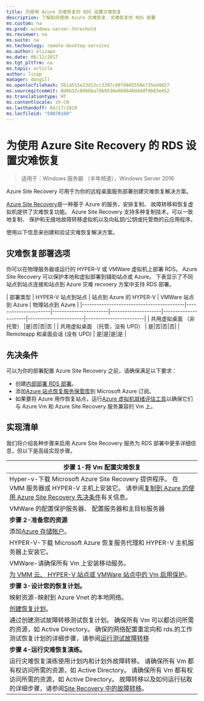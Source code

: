 ```yaml
---
title: 为使用 Azure 灾难恢复的 RDS 设置灾难恢复
description: 了解如何使用 Azure 灾难恢复，灾难恢复的 RDS 部署
ms.custom: na
ms.prod: windows-server-threshold
ms.reviewer: na
ms.suite: na
ms.technology: remote-desktop-services
ms.author: elizapo
ms.date: 06/12/2017
ms.tgt_pltfrm: na
ms.topic: article
author: lizap
manager: dongill
ms.openlocfilehash: 561a515e23d12cc3397c40fd885550e735ed4d27
ms.sourcegitcommit: 0d0b32c8986ba7db9536e0b8648d4ddf9b03e452
ms.translationtype: HT
ms.contentlocale: zh-CN
ms.lasthandoff: 04/17/2019
ms.locfileid: "59878168"
---
```

# <a name="set-up-disaster-recovery-for-rds-using-azure-site-recovery"></a>为使用 Azure Site Recovery 的 RDS 设置灾难恢复

>适用于：Windows 服务器 （半年频道），Windows Server 2016

Azure Site Recovery 可用于为你的远程桌面服务部署创建灾难恢复解决方案。 

[Azure Site Recovery](/azure/site-recovery/site-recovery-overview)是一种基于 Azure 的服务，安排复制、 故障转移和恢复虚拟机提供了灾难恢复功能。 Azure Site Recovery 支持多种复制技术，可以一致地复制、 保护和无缝地故障转移虚拟机以及向私钥/公钥或托管商的云应用程序。 

使用以下信息来创建和验证灾难恢复解决方案。

## <a name="disaster-recovery-deployment-options"></a>灾难恢复部署选项

你可以在物理服务器或运行的 HYPER-V 或 VMWare 虚拟机上部署 RDS。 Azure Site Recovery 可以保护本地和虚拟部署到辅助站点或 Azure。 下表显示了不同站点到站点连接和站点到 Azure 灾难 recvoery 方案中支持 RDS 部署。

| 部署类型                          | HYPER-V 站点到站点 | 站点到 Azure 的 HYPER-V | VMWare 站点到 Azure | 物理站点到 Azure |
|------------------------------------------|----------------------|-----------------------|---------------------|----------------------|-----------------------|------------------------|
| 共用虚拟桌面 （非托管）       |是|否|否|否 |
| 共用虚拟桌面 （托管，没有 UPD） | 是|否|否|否|
| Remoteapp 和桌面会话 (没有 UPD) | 是|是|是|是  |

## <a name="prerequisites"></a>先决条件

可以为你的部署配置 Azure Site Recovery 之前，请确保满足以下要求：

- 创建[内部部署 RDS 部署](rds-deploy-infrastructure.md)。
- 添加[Azure 站点恢复服务保管库](/azure/site-recovery/site-recovery-vmm-to-azure#create-a-recovery-services-vault)到 Microsoft Azure 订阅。
- 如果要将 Azure 用作恢复站点，运行[Azure 虚拟机就绪评估工具](https://azure.microsoft.com/downloads/vm-readiness-assessment/)以确保它们与 Azure Vm 和 Azure Site Recovery 服务兼容的 Vm 上。
 
## <a name="implementation-checklist"></a>实现清单

我们将介绍各种步骤来启用 Azure Site Recovery 服务为 RDS 部署中更多详细信息，但以下是高级实现步骤。

| **步骤 1-将 Vm 配置灾难恢复**                                                                                                                                                                                               |
|--------------------------------------------------------------------------------------------------------------------------------------------------------------------------------------------------------------------------------------------|
| Hyper-v-下载 Microsoft Azure Site Recovery 提供程序。 在 VMM 服务器或 HYPER-V 主机上安装它。 请参阅[复制到 Azure 的使用 Azure Site Recovery 先决条件](/azure/site-recovery/site-recovery-prereq)有关信息。                                                                                                                             |
| VMWare 的配置保护服务器、 配置服务器和主目标服务器                                                                                                                                                      |
| **步骤 2-准备您的资源**                                                                                                                                                                                                           |
| 添加[Azure 存储帐户](/azure/storage/storage-create-storage-account)。                                                                                                                                                                                                              |
| HYPER-V-下载 Microsoft Azure 恢复服务代理和 HYPER-V 主机服务器上安装它。                                                                                                                                     |
| VMWare-请确保所有 Vm 上安装移动服务。                                                                                                                                                                           |
| [为 VMM 云、 HYPER-V 站点或 VMWare 站点中的 Vm 启用保护](rds-enable-dr-with-asr.md)。                                                                                                                                                                    |
| **步骤 3-设计您的恢复计划。**                                                                                                                                                                                                        |
| 映射资源-映射到 Azure Vnet 的本地网络。                                                                                                                                                                              |
| [创建恢复计划](rds-disaster-recovery-plan.md)。 |
| 通过创建测试故障转移测试恢复计划。 确保所有 Vm 可以都访问所需的资源，如 Active Directory。 确保的网络配置重定向和 rds.的工作 测试恢复计划的详细步骤，请参阅[运行测试故障转移](/azure/site-recovery/site-recovery-test-failover-to-azure)|
| **步骤 4-运行灾难恢复演练。**                                                                                                                                                                                                     |
| 运行灾难恢复演练使用计划内和计划外故障转移。 请确保所有 Vm 都有权访问所需的资源，如 Active Directory。 请确保所有 Vm 都有权访问所需的资源，如 Active Directory。 故障转移以及如何运行钻取的详细步骤，请参阅[Site Recovery 中的故障转移](/azure/site-recovery/site-recovery-failover)。|



